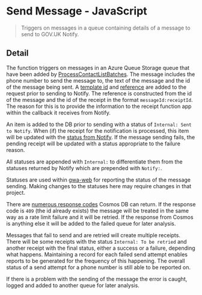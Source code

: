 # Send Message - JavaScript

> Triggers on messages in a queue containing details
> of a message to send to GOV.UK Notify.

## Detail

The function triggers on messages in an Azure Queue Storage queue that have
been added by [ProcessContactListBatches](../ProcessContactListBatches).
The message includes the phone number to send the message to, the text of the
message and the id of the message being sent. A
[template id](https://docs.notifications.service.gov.uk/rest-api.html#request-body)
and
[reference](https://docs.notifications.service.gov.uk/rest-api.html#reference-optional)
are added to the request prior to sending to Notify.
The reference is constructed from the id of the message and the id of the
receipt in the format `messageId:receiptId`. The reason for this is to provide
the information to the receipt function app within the callback it receives
from Notify.

An item is added to the DB prior to sending with a status of
`Internal: Sent to Notify`. When (if) the receipt for the notification is
processed, this item will be updated with the
[status from Notify](https://docs.notifications.service.gov.uk/rest-api.html#status-text-message).
If the message sending fails, the pending receipt will be updated with a status
appropriate to the failure reason.

All statuses are appended with `Internal:` to differentiate them from the
statuses returned by Notify which are prepended with `Notify:`.

Statuses are used within [gwa-web](https://github.com/DEFRA/gwa-web) for
reporting the status of the message sending. Making changes to the statuses
here may require changes in that project.

There are
[numerous response codes](https://docs.microsoft.com/en-us/rest/api/cosmos-db/http-status-codes-for-cosmosdb)
Cosmos DB can return. If the response code is `409` (the id already exists) the
message will be treated in the same way as a rate limit failure and it will be
retried. If the response from Cosmos is anything else it will be added to the
failed queue for later analysis.

Messages that fail to send and are retried will create multiple receipts. There
will be some receipts with the status `Internal: To be retried` and another
receipt with the final status, either a success or a failure, depending what
happens.
Maintaining a record for each failed send attempt enables reports to be
generated for the frequency of this happening. The overall status of a send
attempt for a phone number is still able to be reported on.

If there is a problem with the sending of the message the error is caught,
logged and added to another queue for later analysis.
